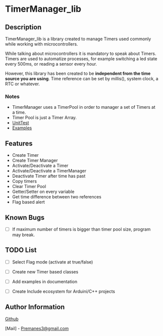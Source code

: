 # TimerManager_lib

## Description 
TimerManager_lib  is a library created to manage Timers used commonly while working with microcontrollers. 

While talking about microcontrollers it is mandatory to speak about Timers.
Timers are used to automatize processes, for example switching a led state every 500ms, or reading a sensor every hour.

However, this library has been created to be **independent from the time source you are using**. Time reference can be set by millis(), system clock, a RTC or whatever.

### Notes
- TimerManager uses a TimerPool in order to manager a set of Timers at a time.
- Timer Pool is just a Timer Array.
- [UnitTest](src/UnitTest)
- [Examples](src/Examples)

## Features
- Create Timer
- Create Timer Manager
- Activate/Deactivate a Timer
- Activate/Deactivate a TimerManager
- Deactivate Timer after time has past
- Copy timers
- Clear Timer Pool
- Getter/Setter on every variable
- Get time difference between two references
- Flag based alert

## Known Bugs
- [ ] If maximum number of timers is bigger than timer pool size, program may break.

## TODO List
- [ ] Select Flag mode (activate at true/false)

- [ ] Create new Timer based classes

- [ ] Add examples in documentation

- [ ] Create Include ecosystem for Arduini/C++ projects


## Author Information
[Github](https://github.com/Presmanes3)

[Mail] - Premanes3@gmail.com

